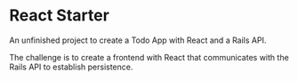 # React Starter

An unfinished project to create a Todo App with React and a Rails API. 

The challenge is to create a frontend with React that communicates with the Rails API to establish persistence.
